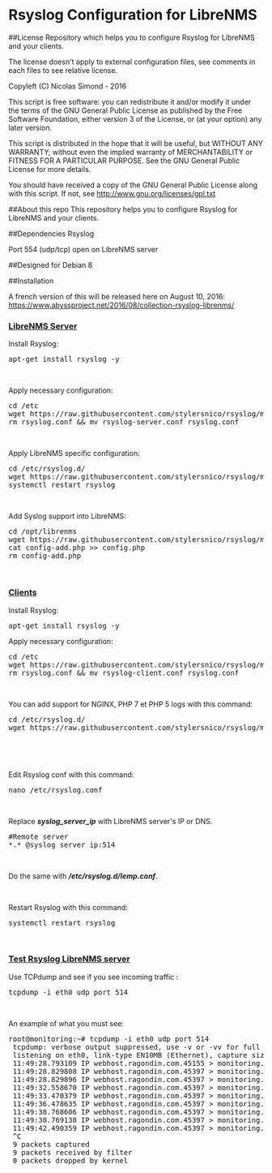 Rsyslog Configuration for LibreNMS
==================================

##License
Repository which helps you to configure Rsyslog for LibreNMS and your clients.

The license doesn't apply to external configuration files, see comments in each files to see relative license.

Copyleft (C) Nicolas Simond - 2016

This script is free software: you can redistribute it and/or modify
it under the terms of the GNU General Public License as published by
the Free Software Foundation, either version 3 of the License, or
(at your option) any later version.

This script is distributed in the hope that it will be useful,
but WITHOUT ANY WARRANTY; without even the implied warranty of
MERCHANTABILITY or FITNESS FOR A PARTICULAR PURPOSE.  See the
GNU General Public License for more details.

You should have received a copy of the GNU General Public License
along with this script.  If not, see <http://www.gnu.org/licenses/gpl.txt>


##About this repo
This repository helps you to configure Rsyslog for LibreNMS and your clients.

##Dependencies
Rsyslog

Port 554 (udp/tcp) open on LibreNMS server


##Designed for
Debian 8


##Installation

A french version of this will be released here on August 10, 2016: https://www.abyssproject.net/2016/08/collection-rsyslog-librenms/

<h3><span style="text-decoration: underline;">LibreNMS Server</span></h3>

Install Rsyslog:
<pre>apt-get install rsyslog -y</pre>
&nbsp;

Apply necessary configuration:
<pre>cd /etc
wget https://raw.githubusercontent.com/stylersnico/rsyslog/master/etc/rsyslog-server.conf
rm rsyslog.conf &amp;&amp; mv rsyslog-server.conf rsyslog.conf</pre>
&nbsp;

Apply LibreNMS specific configuration:
<pre>cd /etc/rsyslog.d/
wget https://raw.githubusercontent.com/stylersnico/rsyslog/master/etc/rsyslog.d/30-librenms.conf
systemctl restart rsyslog</pre>
&nbsp;

Add Syslog support into LibreNMS:
<pre>cd /opt/librenms
wget https://raw.githubusercontent.com/stylersnico/rsyslog/master/opt/librenms/config-add.php
cat config-add.php &gt;&gt; config.php
rm config-add.php</pre>
&nbsp;

<h3><span style="text-decoration: underline;">Clients</span></h3>

Install Rsyslog:
<pre>apt-get install rsyslog -y</pre>

Apply necessary configuration:
<pre>cd /etc
wget https://raw.githubusercontent.com/stylersnico/rsyslog/master/etc/rsyslog-client.conf
rm rsyslog.conf &amp;&amp; mv rsyslog-client.conf rsyslog.conf</pre>
&nbsp;

You can add support for NGINX, PHP 7 et PHP 5 logs with this command:
<pre>cd /etc/rsyslog.d/
wget https://raw.githubusercontent.com/stylersnico/rsyslog/master/etc/rsyslog.d/lemp.conf</pre>
&nbsp;

&nbsp;

Edit Rsyslog conf with this command:
<pre>nano /etc/rsyslog.conf</pre>
&nbsp;

Replace <em><strong>syslog_server_ip</strong></em> with LibreNMS server's IP or DNS.
<pre>#Remote server
*.* @syslog_server_ip:514</pre>
&nbsp;

Do the same with <em><strong>/etc/rsyslog.d/lemp.conf</strong></em>.

&nbsp;

Restart Rsyslog with this command:
<pre>systemctl restart rsyslog</pre>
&nbsp;

<h3><span style="text-decoration: underline;">Test Rsyslog LibreNMS server</span></h3>
Use TCPdump and see if you see incoming traffic :
<pre>tcpdump -i eth0 udp port 514</pre>
&nbsp;

An example of what you must see:
<pre>root@monitoring:~# tcpdump -i eth0 udp port 514
 tcpdump: verbose output suppressed, use -v or -vv for full protocol decode
 listening on eth0, link-type EN10MB (Ethernet), capture size 262144 bytes
 11:49:28.793109 IP webhost.ragondin.com.45155 &gt; monitoring.ragondin.com.syslog: SYSLOG syslog.info, length: 153
 11:49:28.829808 IP webhost.ragondin.com.45397 &gt; monitoring.ragondin.com.syslog: SYSLOG syslog.info, length: 137
 11:49:28.829896 IP webhost.ragondin.com.45397 &gt; monitoring.ragondin.com.syslog: SYSLOG syslog.info, length: 71
 11:49:32.558670 IP webhost.ragondin.com.45397 &gt; monitoring.ragondin.com.syslog: SYSLOG daemon.error, length: 813
 11:49:33.470379 IP webhost.ragondin.com.45397 &gt; monitoring.ragondin.com.syslog: SYSLOG kernel.warning, length: 267
 11:49:36.478635 IP webhost.ragondin.com.45397 &gt; monitoring.ragondin.com.syslog: SYSLOG kernel.warning, length: 267
 11:49:38.768606 IP webhost.ragondin.com.45397 &gt; monitoring.ragondin.com.syslog: SYSLOG daemon.debug, length: 86
 11:49:38.769138 IP webhost.ragondin.com.45397 &gt; monitoring.ragondin.com.syslog: SYSLOG daemon.debug, length: 86
 11:49:42.490359 IP webhost.ragondin.com.45397 &gt; monitoring.ragondin.com.syslog: SYSLOG kernel.warning, length: 267
 ^C
 9 packets captured
 9 packets received by filter
 0 packets dropped by kernel</pre>
&nbsp;

